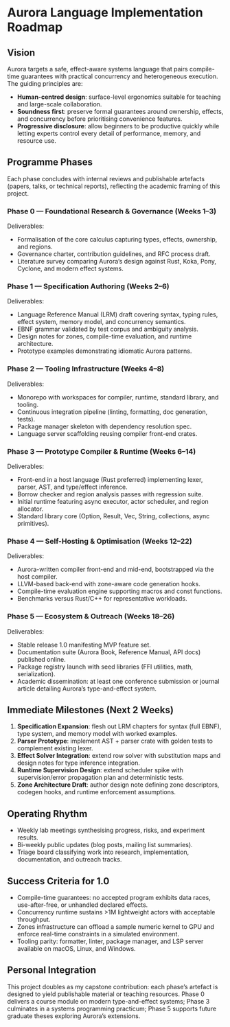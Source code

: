 # Aurora Language Implementation Roadmap

## Vision
Aurora targets a safe, effect-aware systems language that pairs compile-time guarantees with practical concurrency and heterogeneous execution. The guiding principles are:
- **Human-centred design**: surface-level ergonomics suitable for teaching and large-scale collaboration.
- **Soundness first**: preserve formal guarantees around ownership, effects, and concurrency before prioritising convenience features.
- **Progressive disclosure**: allow beginners to be productive quickly while letting experts control every detail of performance, memory, and resource use.

## Programme Phases
Each phase concludes with internal reviews and publishable artefacts (papers, talks, or technical reports), reflecting the academic framing of this project.

### Phase 0 — Foundational Research & Governance (Weeks 1–3)
Deliverables:
- Formalisation of the core calculus capturing types, effects, ownership, and regions.
- Governance charter, contribution guidelines, and RFC process draft.
- Literature survey comparing Aurora’s design against Rust, Koka, Pony, Cyclone, and modern effect systems.

### Phase 1 — Specification Authoring (Weeks 2–6)
Deliverables:
- Language Reference Manual (LRM) draft covering syntax, typing rules, effect system, memory model, and concurrency semantics.
- EBNF grammar validated by test corpus and ambiguity analysis.
- Design notes for zones, compile-time evaluation, and runtime architecture.
- Prototype examples demonstrating idiomatic Aurora patterns.

### Phase 2 — Tooling Infrastructure (Weeks 4–8)
Deliverables:
- Monorepo with workspaces for compiler, runtime, standard library, and tooling.
- Continuous integration pipeline (linting, formatting, doc generation, tests).
- Package manager skeleton with dependency resolution spec.
- Language server scaffolding reusing compiler front-end crates.

### Phase 3 — Prototype Compiler & Runtime (Weeks 6–14)
Deliverables:
- Front-end in a host language (Rust preferred) implementing lexer, parser, AST, and type/effect inference.
- Borrow checker and region analysis passes with regression suite.
- Initial runtime featuring async executor, actor scheduler, and region allocator.
- Standard library core (Option, Result, Vec, String, collections, async primitives).

### Phase 4 — Self-Hosting & Optimisation (Weeks 12–22)
Deliverables:
- Aurora-written compiler front-end and mid-end, bootstrapped via the host compiler.
- LLVM-based back-end with zone-aware code generation hooks.
- Compile-time evaluation engine supporting macros and const functions.
- Benchmarks versus Rust/C++ for representative workloads.

### Phase 5 — Ecosystem & Outreach (Weeks 18–26)
Deliverables:
- Stable release 1.0 manifesting MVP feature set.
- Documentation suite (Aurora Book, Reference Manual, API docs) published online.
- Package registry launch with seed libraries (FFI utilities, math, serialization).
- Academic dissemination: at least one conference submission or journal article detailing Aurora’s type-and-effect system.

## Immediate Milestones (Next 2 Weeks)
1. **Specification Expansion**: flesh out LRM chapters for syntax (full EBNF), type system, and memory model with worked examples.
2. **Parser Prototype**: implement AST + parser crate with golden tests to complement existing lexer.
3. **Effect Solver Integration**: extend row solver with substitution maps and design notes for type inference integration.
4. **Runtime Supervision Design**: extend scheduler spike with supervision/error propagation plan and deterministic tests.
5. **Zone Architecture Draft**: author design note defining zone descriptors, codegen hooks, and runtime enforcement assumptions.

## Operating Rhythm
- Weekly lab meetings synthesising progress, risks, and experiment results.
- Bi-weekly public updates (blog posts, mailing list summaries).
- Triage board classifying work into research, implementation, documentation, and outreach tracks.

## Success Criteria for 1.0
- Compile-time guarantees: no accepted program exhibits data races, use-after-free, or unhandled declared effects.
- Concurrency runtime sustains >1M lightweight actors with acceptable throughput.
- Zones infrastructure can offload a sample numeric kernel to GPU and enforce real-time constraints in a simulated environment.
- Tooling parity: formatter, linter, package manager, and LSP server available on macOS, Linux, and Windows.

## Personal Integration
This project doubles as my capstone contribution: each phase’s artefact is designed to yield publishable material or teaching resources. Phase 0 delivers a course module on modern type-and-effect systems; Phase 3 culminates in a systems programming practicum; Phase 5 supports future graduate theses exploring Aurora’s extensions.
